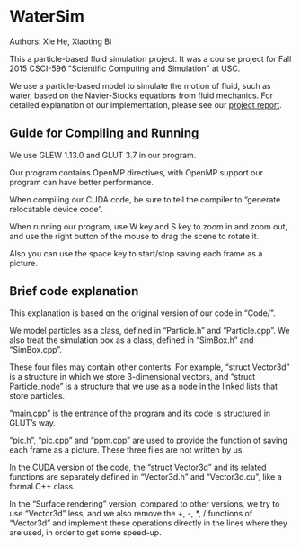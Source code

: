# WaterSim

Authors: Xie He, Xiaoting Bi

This a particle-based fluid simulation project. It was a course project for Fall 2015 CSCI-596 "Scientific Computing and Simulation" at USC.

We use a particle-based model to simulate the motion of fluid, such as water, based on the Navier-Stocks equations from fluid mechanics. For detailed explanation of our implementation, please see our [project report](/Report.pdf).

## Guide for Compiling and Running

We use GLEW 1.13.0 and GLUT 3.7 in our program.

Our program contains OpenMP directives, with OpenMP support our program can have better performance.

When compiling our CUDA code, be sure to tell the compiler to “generate relocatable device code”.

When running our program, use W key and S key to zoom in and zoom out, and use the right button of the mouse to drag the scene to rotate it.

Also you can use the space key to start/stop saving each frame as a picture.

## Brief code explanation

This explanation is based on the original version of our code in “Code/”.

We model particles as a class, defined in “Particle.h” and “Particle.cpp”. We also treat the simulation box as a class, defined in “SimBox.h” and “SimBox.cpp”.

These four files may contain other contents. For example, “struct Vector3d” is a structure in which we store 3-dimensional vectors, and “struct Particle_node” is a structure that we use as a node in the linked lists that store particles.

“main.cpp” is the entrance of the program and its code is structured in GLUT’s way.

“pic.h”, “pic.cpp” and “ppm.cpp” are used to provide the function of saving each frame as a picture. These three files are not written by us.

In the CUDA version of the code, the “struct Vector3d” and its related functions are separately defined in “Vector3d.h” and “Vector3d.cu”, like a formal C++ class.

In the “Surface rendering” version, compared to other versions, we try to use “Vector3d” less, and we also remove the +, -, *, / functions of “Vector3d” and implement these operations directly in the lines where they are used, in order to get some speed-up.
